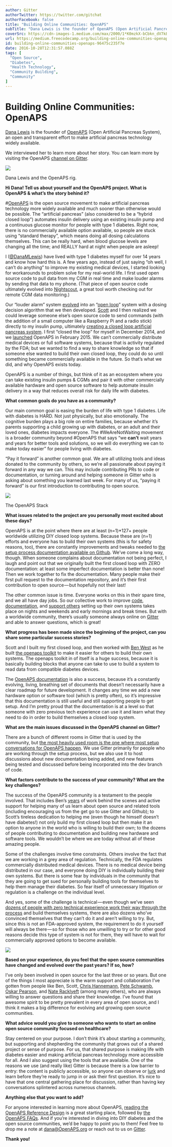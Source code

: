 ```yaml
---
author: Gitter
authorTwitter: https://twitter.com/gitchat
authorFacebook: false
title: "Building Online Communities: OpenAPS"
subTitle: "Dana Lewis is the founder of OpenAPS (Open Artificial Pancreas System), an open and transparent effort to make artificial pancreas techno..."
coverSrc: https://cdn-images-1.medium.com/max/2000/1*K0mzkX-bCbkn_dV7kEmk5w.png
url: https://medium.freecodecamp.org/building-online-communities-openaps-96475c235f7e
id: building-online-communities-openaps-96475c235f7e
date: 2016-10-28T12:31:57.088Z
tags: [
  "Open Source",
  "Diabetes",
  "Health Technology",
  "Community Building",
  "Community"
]
---
```

# Building Online Communities: OpenAPS

[Dana Lewis](https://twitter.com/danamlewis) is the founder of [OpenAPS](https://openaps.org/) (Open Artificial Pancreas System), an open and transparent effort to make artificial pancreas technology widely available.

We interviewed her to learn more about her story. You can learn more by visiting the OpenAPS [channel on Gitter](https://gitter.im/nightscout/intend-to-bolus).



![](https://cdn-images-1.medium.com/max/1600/1*JmTCsuEh2OA92KlJj9Kvmg.jpeg)

Dana Lewis and the OpenAPS rig.



**Hi Dana! Tell us about yourself and the OpenAPS project. What is OpenAPS & what’s the story behind it?**

#[OpenAPS](http://www.openaps.org/) is the open source movement to make artificial pancreas technology more widely available and much sooner than otherwise would be possible. The “artificial pancreas” (also considered to be a “hybrid closed loop”) automates insulin delivery using an existing insulin pump and a continuous glucose monitor for people with type 1 diabetes. Right now, there is no commercially available option available, so people are stuck using “standard therapy”, which means doing all dosing calculations themselves. This can be really hard, when blood glucose levels are changing all the time; and REALLY hard at night when people are asleep!

I ([@DanaMLewis](http://twitter.com/danamlewis)) have lived with type 1 diabetes myself for over 14 years and know how hard this is. A few years ago, instead of just saying “oh well, I can’t do anything” to improve my existing medical devices, I started looking for workarounds to problem solve for my real-world life. I first used open source code to pull data from my CGM in real time and make louder alarms by sending that data to my phone. (That piece of open source code ultimately evolved into [Nightscout](http://nightscout.info/), a great tool worth checking out for remote CGM data monitoring.)

Our “louder alarm” system [evolved](https://diyps.org/2016/05/12/how-i-designed-a-diy-closed-loop-artificial-pancreas/) into an “[open loop](https://diyps.org/2014/02/07/a-diy-artificial-pancreas-system/)” system with a dosing decision algorithm that we then developed. [Scott](http://twitter.com/scottleibrand) and I then realized we could leverage someone else’s open source code to send commands (with the addition of a small computer like a Raspberry Pi and a radio stick) directly to my insulin pump, ultimately [creating a closed loop artificial pancreas system](https://diyps.org/2014/12/15/how-does-a-closed-loop-artificial-pancreas-work-when-you-diy-or-diyps-closed-loop-is-working/). I first “closed the loop” for myself in December 2014, and we [launched](https://diyps.org/2015/02/07/diyps-openaps/) OpenAPS in February 2015\. We can’t commercially distribute medical devices or full software systems, because that is activity regulated by the FDA; but we wanted to find a way to share knowledge so that if someone else wanted to build their own closed loop, they could do so until something became commercially available in the future. So that’s what we did, and why OpenAPS exists today.

OpenAPS is a number of things, but think of it as an ecosystem where you can take existing insulin pumps & CGMs and pair it with other commercially available hardware and open source software to help automate insulin delivery in a way that reduces overall risk for daily life with diabetes.

**What common goals do you have as a community?**

Our main common goal is easing the burden of life with type 1 diabetes. Life with diabetes is HARD. Not just physically, but also emotionally. The cognitive burden plays a big role on entire families, because whether it’s parents supporting a child growing up with diabetes, or an adult and their loved ones, diabetes impacts everyone. The #WeAreNotWaiting movement is a broader community beyond #OpenAPS that says “we **can’t** wait years and years for better tools and solutions, so we will do everything we can to make today easier” for people living with diabetes.

“Pay it forward” is another common goal. We are all utilizing tools and ideas donated to the community by others, so we’re all passionate about paying it forward in any way we can. This may include contributing PRs to code or documentation, or turning around and helping someone in Gitter who is asking about something you learned last week. For many of us, “paying it forward” is our first introduction to contributing to open source.



![](https://cdn-images-1.medium.com/max/1600/1*jf--oxGMna_sXmQgRluMaw.jpeg)

The OpenAPS Stack



**What issues related to the project are you personally most excited about these days?**

OpenAPS is at the point where there are at least (n=1)*127+ people worldwide utilizing DIY closed loop systems. Because these are (n=1) efforts and everyone has to build their own systems (this is for safety reasons, too), there are constantly improvements and tweaks needed to [the setup process documentation available on Github](https://github.com/openaps/docs). We’ve come a long way, though. When someone complains about documentation not being perfect, I laugh and point out that we originally built the first closed loop with ZERO documentation: at least some imperfect documentation is better than none! Then we work together to fix the documentation. Many people make their first pull request to the documentation repository, and it’s their first contribution to open source — but hopefully not their last!

The other common issue is time. Everyone works on this in their spare time, and we all have day jobs. So our collective work to improve [code](https://github.com/openaps/oref0/), [documentation](https://github.com/openaps/docs), and [support others](https://gitter.im/nightscout/intend-to-bolus) setting up their own systems takes place on nights and weekends and early mornings and break times. But with a worldwide community, there’s usually someone always online on [Gitter](https://gitter.im/nightscout/intend-to-bolus) and able to answer questions, which is great!

**What progress has been made since the beginning of the project, can you share some particular success stories?**

Scott and I built my first closed loop, and then worked with [Ben West](https://github.com/bewest) as he built [the openaps toolkit](https://github.com/openaps/openaps) to make it easier for others to build their own systems. The openaps toolkit in of itself is a huge success, because it is basically building blocks that anyone can take to use to build a system to read data from compatible diabetes devices.

The [OpenAPS documentation](https://github.com/openaps/docs) is also a success, because it’s a constantly evolving, living, breathing set of documents that doesn’t necessarily have a clear roadmap for future development. It changes any time we add a new hardware option or software tool (which is pretty often), so it’s impressive that this documentation is still useful and still supporting people to get setup. And I’m pretty proud that the documentation is at a level so that someone with zero previous tech experience can use it and learn what they need to do in order to build themselves a closed loop system.

**What are the main issues discussed in the OpenAPS channel on Gitter?**

There are a bunch of different rooms in Gitter that is used by the community, but [the most heavily used room is the one where most setup conversations for OpenAPS happen](https://gitter.im/nightscout/intend-to-bolus). We use Gitter primarily for people who are working through the setup process, but we also use it to host discussions about new documentation being added, and new features being tested and discussed before being incorporated into the dev branch of code.

**What factors contribute to the success of your community? What are the key challenges?**

The success of the OpenAPS community is a testament to the people involved. That includes Ben’s [years](https://www.youtube.com/watch?v=n0KUgieLPNw&feature=youtu.be) of work behind the scenes and active support for helping many of us learn about open source and related tools (including encouraging us from the get go to use Gitter and Github); to Scott’s tireless dedication to helping me (even though he himself doesn’t have diabetes!) not only build my first closed loop but then make it an option to anyone in the world who is willing to build their own; to the dozens of people contributing to documentation and building new hardware and software tools. We wouldn’t be where we are today without all of these amazing people.

Some of the challenges involve time constraints. Others involve the fact that we are working in a grey area of regulation. Technically, the FDA regulates commercially distributed medical devices. There is no medical device being distributed in our case, and everyone doing DIY is individually building their own systems. But there is some fear by individuals in the community that they are going to get sued for personally building tools for themselves to help them manage their diabetes. So fear itself of unnecessary litigation or regulation is a challenge on the individual level.

And yes, some of the challenge is technical — even though we’ve seen [dozens of people with zero technical experience work their way through the process](https://diyps.org/2015/04/08/making-and-diying-continued/) and build themselves systems, there are also dozens who’ve convinced themselves that they can’t do it and aren’t willing to try. But, since this is not an FDA-approved system, the requirement to do it yourself will always be there — so for those who are unwilling to try or for other good reasons decide this type of system is not for them, they will have to wait for commercially approved options to become available.



![](https://cdn-images-1.medium.com/max/1600/1*5E6S97V41AmTxgpPGgoOxg.png)



**Based on your experience, do you feel that the open source communities have changed and evolved over the past years? If so, how?**

I’ve only been involved in open source for the last three or so years. But one of the things I most appreciate is the warm support and collaboration I’ve gotten from people like Ben, Scott, [Chris Hannemann](https://github.com/channemann), [Pete Schwamb](http://github.com/ps2), [Oskar Pearson](https://github.com/oskarpearson), and [Nate Racklyeft](https://github.com/loudnate) (among many others), who are always willing to answer questions and share their knowledge. I’ve found that awesome spirit to be pretty prevalent in every area of open source, and I think it makes a big difference for evolving and growing open source communities.

**What advice would you give to someone who wants to start an online open source community focused on healthcare?**

Stay centered on your purpose. I don’t think it’s about starting a community, but supporting and shepherding the community that grows out of a shared project or sense of purpose. For us, that shared purpose is making life with diabetes easier and making artificial pancreas technology more accessible for all. And I also suggest using the tools that are available. One of the reasons we use (and really like) Gitter is because there is a low barrier to entry: the content is publicly accessible, so anyone can observe or [lurk](https://gitter.im/nightscout/intend-to-bolus) and learn before they’re ready to jump in or ask their first question. It’s nice to have that one central gathering place for discussion, rather than having key conversations splintered across numerous channels.

**Anything else that you want to add?**

For anyone interested in learning more about OpenAPS, [reading the OpenAPS Reference Design](https://openaps.org/reference-design/) is a great starting place, followed by [the OpenAPS FAQs](https://openaps.org/frequently-asked-questions/). And if you’re interested in diving into DIY diabetes and the open source communities, we’d be happy to point you to them! Feel free to drop me a note at dana@OpenAPS.org or reach out to us on [Gitter](https://gitter.im/nightscout/intend-to-bolus).

**Thank you!**








